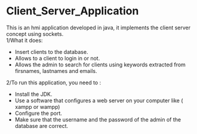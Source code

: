 # Client_Server_Application

This is an hmi application developed in java, it implements the client server concept using sockets.  
1/What it does:  
- Insert clients to the database.  
- Allows to a  client to login in or not.   
- Allows the admin to search for clients using keywords extracted from firsnames, lastnames and emails.  

2/To run this application, you need to :
- Install the JDK.
- Use a software that configures a web server on your computer like ( xampp or wampp) 
- Configure the port.
- Make sure that the username and the password of the admin of the database are correct.
